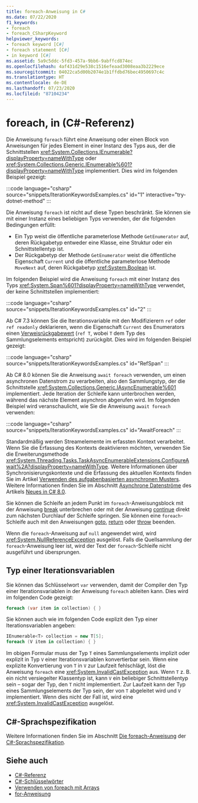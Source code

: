 ```yaml
---
title: foreach-Anweisung in C#
ms.date: 07/22/2020
f1_keywords:
- foreach
- foreach_CSharpKeyword
helpviewer_keywords:
- foreach keyword [C#]
- foreach statement [C#]
- in keyword [C#]
ms.assetid: 5a9c5ddc-5fd3-457a-9bb6-9abffcd874ec
ms.openlocfilehash: 4af431d29e538c1516efeaad3008eaa3b2229ece
ms.sourcegitcommit: 04022ca5d00b2074e1b1ffdbd76bec4950697c4c
ms.translationtype: HT
ms.contentlocale: de-DE
ms.lasthandoff: 07/23/2020
ms.locfileid: "87104234"
---
```

# <a name="foreach-in-c-reference"></a>foreach, in (C#-Referenz)

Die Anweisung `foreach` führt eine Anweisung oder einen Block von Anweisungen für jedes Element in einer Instanz des Typs aus, der die Schnittstellen <xref:System.Collections.IEnumerable?displayProperty=nameWithType> oder <xref:System.Collections.Generic.IEnumerable%601?displayProperty=nameWithType> implementiert. Dies wird im folgenden Beispiel gezeigt:

:::code language="csharp" source="snippets/IterationKeywordsExamples.cs" id="1" interactive="try-dotnet-method" :::

Die Anweisung `foreach` ist nicht auf diese Typen beschränkt. Sie können sie mit einer Instanz eines beliebigen Typs verwenden, der die folgenden Bedingungen erfüllt:

- Ein Typ weist die öffentliche parameterlose Methode `GetEnumerator` auf, deren Rückgabetyp entweder eine Klasse, eine Struktur oder ein Schnittstellentyp ist.
- Der Rückgabetyp der Methode `GetEnumerator` weist die öffentliche Eigenschaft `Current` und die öffentliche parameterlose Methode `MoveNext` auf, deren Rückgabetyp <xref:System.Boolean> ist.

Im folgenden Beispiel wird die Anweisung `foreach` mit einer Instanz des Typs <xref:System.Span%601?displayProperty=nameWithType> verwendet, der keine Schnittstellen implementiert:

:::code language="csharp" source="snippets/IterationKeywordsExamples.cs" id="2" :::

Ab C# 7.3 können Sie die Iterationsvariable mit den Modifizierern `ref` oder `ref readonly` deklarieren, wenn die Eigenschaft `Current` des Enumerators einen [Verweisrückgabewert](ref.md#reference-return-values) (`ref T`, wobei `T` dem Typ des Sammlungselements entspricht) zurückgibt. Dies wird im folgenden Beispiel gezeigt:

:::code language="csharp" source="snippets/IterationKeywordsExamples.cs" id="RefSpan" :::

Ab C# 8.0 können Sie die Anweisung `await foreach` verwenden, um einen asynchronen Datenstrom zu verarbeiten, also den Sammlungstyp, der die Schnittstelle <xref:System.Collections.Generic.IAsyncEnumerable%601> implementiert. Jede Iteration der Schleife kann unterbrochen werden, während das nächste Element asynchron abgerufen wird. Im folgenden Beispiel wird veranschaulicht, wie Sie die Anweisung `await foreach` verwenden:

:::code language="csharp" source="snippets/IterationKeywordsExamples.cs" id="AwaitForeach" :::

Standardmäßig werden Streamelemente im erfassten Kontext verarbeitet. Wenn Sie die Erfassung des Kontexts deaktivieren möchten, verwenden Sie die Erweiterungsmethode <xref:System.Threading.Tasks.TaskAsyncEnumerableExtensions.ConfigureAwait%2A?displayProperty=nameWithType>. Weitere Informationen über Synchronisierungskontexte und die Erfassung des aktuellen Kontexts finden Sie im Artikel [Verwenden des aufgabenbasierten asynchronen Musters](../../../standard/asynchronous-programming-patterns/consuming-the-task-based-asynchronous-pattern.md). Weitere Informationen finden Sie im Abschnitt [Asynchrone Datenströme](../../whats-new/csharp-8.md#asynchronous-streams) des Artikels [Neues in C# 8.0](../../whats-new/csharp-8.md).

Sie können die Schleife an jedem Punkt im `foreach`-Anweisungsblock mit der Anweisung [break](break.md) unterbrechen oder mit der Anweisung [continue](continue.md) direkt zum nächsten Durchlauf der Schleife springen. Sie können eine `foreach`-Schleife auch mit den Anweisungen [goto](goto.md), [return](return.md) oder [throw](throw.md) beenden.

Wenn die `foreach`-Anweisung auf `null` angewendet wird, wird <xref:System.NullReferenceException> ausgelöst. Falls die Quellsammlung der `foreach`-Anweisung leer ist, wird der Text der `foreach`-Schleife nicht ausgeführt und übersprungen.

## <a name="type-of-an-iteration-variable"></a>Typ einer Iterationsvariablen

Sie können das Schlüsselwort `var` verwenden, damit der Compiler den Typ einer Iterationsvariablen in der Anweisung `foreach` ableiten kann. Dies wird im folgenden Code gezeigt:

```csharp
foreach (var item in collection) { }
```

Sie können auch wie im folgenden Code explizit den Typ einer Iterationsvariablen angeben:

```csharp
IEnumerable<T> collection = new T[5];
foreach (V item in collection) { }
```

Im obigen Formular muss der Typ `T` eines Sammlungselements implizit oder explizit in Typ `V` einer Iterationsvariablen konvertierbar sein. Wenn eine explizite Konvertierung von `T` in `V` zur Laufzeit fehlschlägt, löst die Anweisung `foreach` eine <xref:System.InvalidCastException> aus. Wenn `T` z. B. ein nicht versiegelter Klassentyp ist, kann `V` ein beliebiger Schnittstellentyp sein – sogar der Typ, den `T` nicht implementiert. Zur Laufzeit kann der Typ eines Sammlungselements der Typ sein, der von `T` abgeleitet wird und `V` implementiert. Wenn dies nicht der Fall ist, wird eine <xref:System.InvalidCastException> ausgelöst.

## <a name="c-language-specification"></a>C#-Sprachspezifikation

Weitere Informationen finden Sie im Abschnitt [Die foreach-Anweisung](~/_csharplang/spec/statements.md#the-foreach-statement) der [C#-Sprachspezifikation](~/_csharplang/spec/introduction.md).

## <a name="see-also"></a>Siehe auch

- [C#-Referenz](../index.md)
- [C#-Schlüsselwörter](index.md)
- [Verwenden von foreach mit Arrays](../../programming-guide/arrays/using-foreach-with-arrays.md)
- [for-Anweisung](for.md)

